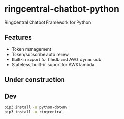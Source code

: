 # ringcentral-chatbot-python
RingCentral Chatbot Framework for Python

## Features
- Token management
- Token/subscribe auto renew
- Built-in suport for filedb and AWS dynamodb
- Stateless, built-in suport for AWS lambda

## Under construction

## Dev
```bash
pip3 install -u python-dotenv
pip3 install -u ringcentral
```
